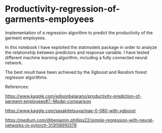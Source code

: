 # Productivity-regression-of-garments-employees
Implementation of a regression algorithm to predict the productivity of the garment employees.

In this notebook I have exploited the statmodels package in order to analyze the relationship between predictors and response variable.
I have tested different machine learning algorithm, including a fully connected neural network.

The best result have been achieved by the Xgboost and Random forest regressor algorithms.

References:

https://www.kaggle.com/edisonbejarano/productivity-prediction-of-garment-employees#7.-Model-comparison

https://www.kaggle.com/sasakitetsuya/mae-0-080-with-xgboost

https://medium.com/@benjamin.phillips22/simple-regression-with-neural-networks-in-pytorch-313f06910379
